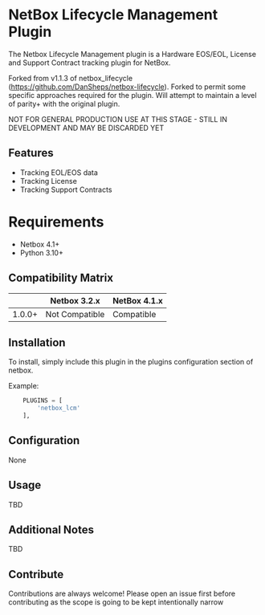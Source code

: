 # NetBox Lifecycle Management Plugin

The Netbox Lifecycle Management plugin is a Hardware EOS/EOL, License and Support Contract tracking plugin for NetBox.

Forked from v1.1.3 of netbox_lifecycle (https://github.com/DanSheps/netbox-lifecycle).  Forked to permit some specific 
approaches required for the plugin.  Will attempt to maintain a level of parity+ with the original plugin.

NOT FOR GENERAL PRODUCTION USE AT THIS STAGE - STILL IN DEVELOPMENT AND MAY BE DISCARDED YET

## Features

* Tracking EOL/EOS data
* Tracking License
* Tracking Support Contracts

# Requirements

* Netbox 4.1+
* Python 3.10+

## Compatibility Matrix

|        | Netbox 3.2.x   | NetBox 4.1.x   | 
|--------|----------------|----------------|
| 1.0.0+ | Not Compatible | Compatible     |

## Installation

To install, simply include this plugin in the plugins configuration section of netbox.

Example:
```python
    PLUGINS = [
        'netbox_lcm'
    ],
```

## Configuration

None

## Usage

TBD

## Additional Notes

TBD

## Contribute

Contributions are always welcome!  Please open an issue first before contributing as the scope is going to be kept
intentionally narrow

